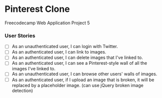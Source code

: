 # Pinterest Clone
Freecodecamp Web Application Project 5

### User Stories
* [ ] As an unauthenticated user, I can login with Twitter.
* [ ] As an authenticated user, I can link to images.
* [ ] As an authenticated user, I can delete images that I've linked to.
* [ ] As an authenticated user, I can see a Pinterest-style wall of all the images I've linked to.
* [ ] As an unauthenticated user, I can browse other users' walls of images.
* [ ] As an authenticated user, if I upload an image that is broken, it will be replaced by a placeholder image. (can use jQuery broken image detection)
